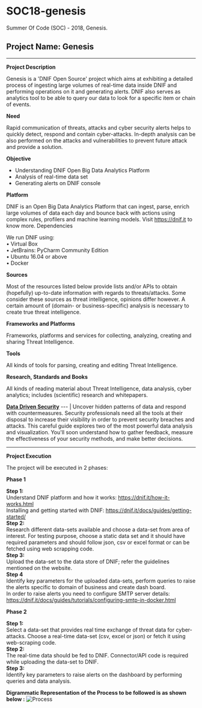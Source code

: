 # SOC18-genesis
Summer Of Code (SOC) - 2018, Genesis.  
## **Project Name: Genesis**  
________________________________________  
**Project Description**

Genesis is a 'DNIF Open Source' project which aims at exhibiting a detailed process of ingesting large volumes of real-time data inside DNIF and performing operations on it and generating alerts. DNIF also serves as analytics tool to be able to query our data to look for a specific item or chain of events.  
 
**Need**

Rapid communication of threats, attacks and cyber security alerts helps to quickly detect, respond and contain cyber-attacks. In-depth analysis can be also performed on the attacks and vulnerabilities to prevent future attack and provide a solution.

**Objective**
- Understanding DNIF Open Big Data Analytics Platform
- Analysis of real-time data set
- Generating alerts on DNIF console

**Platform**

DNIF is an Open Big Data Analytics Platform that can ingest, parse, enrich large volumes of data each day and bounce back with actions using complex rules, profilers and machine learning models. 
Visit https://dnif.it to know more.
Dependencies

We run DNIF using: </br>
•	Virtual Box </br>
•	JetBrains: PyCharm Community Edition</br>
•	Ubuntu 16.04 or above</br>
•	Docker</br>


**Sources**

Most of the resources listed below provide lists and/or APIs to obtain (hopefully) up-to-date information with regards to threats/attacks. Some consider these sources as threat intelligence, opinions differ however. A certain amount of (domain- or business-specific) analysis is necessary to create true threat intelligence.

**Frameworks and Platforms**

Frameworks, platforms and services for collecting, analyzing, creating and sharing Threat Intelligence.

**Tools**

All kinds of tools for parsing, creating and editing Threat Intelligence.

**Research, Standards and Books**

All kinds of reading material about Threat Intelligence, data analysis, cyber analytics; includes (scientific) research and whitepapers.

[**Data Driven Security**](http://index-of.es/Varios/Jay%20Jacobs,%20Bob%20Rudis-Data-Driven%20Security_%20Analysis,%20Visualization%20and%20Dashboards-Wiley%20(2014).pdf)
--- |
Uncover hidden patterns of data and respond with countermeasures. Security professionals need all the tools at their disposal to increase their visibility in order to prevent security breaches and attacks. This careful guide explores two of the most powerful data analysis and visualization. You'll soon understand how to gather feedback, measure the effectiveness of your security methods, and make better decisions.
	







________________________________________



**Project Execution**

The project will be executed in 2 phases:

**Phase 1**

**Step 1:**  
Understand DNIF platform and how it works: https://dnif.it/how-it-works.html </br>
Installing and getting started with DNIF: https://dnif.it/docs/guides/getting-started/  </br>
**Step 2:**  
Research different data-sets available and choose a data-set from area of interest.	For testing purpose, choose a static data set and it should have required parameters and should follow json, csv or excel format or can be fetched using web scrapping code.  
**Step 3:**  
Upload the data-set to the data store of DNIF; refer the guidelines mentioned on the website.  
**Step 4**  
Identify key parameters for the uploaded data-sets, perform queries to raise the alerts specific to domain of business and create dash board.  
In order to raise alerts you need to configure SMTP server details: https://dnif.it/docs/guides/tutorials/configuring-smtp-in-docker.html  
 





**Phase 2**

**Step 1:**  
Select a data-set that provides real time exchange of threat data for cyber-attacks. Choose a real-time data-set (csv, excel or json) or fetch it using web-scraping code.  
**Step 2:**  
The real-time data should be fed to DNIF. Connector/API code is required while uploading the data-set to DNIF.  
**Step 3:**  
Identify key parameters to raise alerts on the dashboard by performing queries and data analysis.  
 
**Digrammatic Representation of the Process to be followed is as shown below :**
![Process](https://user-images.githubusercontent.com/33835459/39711316-09db6e06-523d-11e8-8975-175ccc03622d.png)
